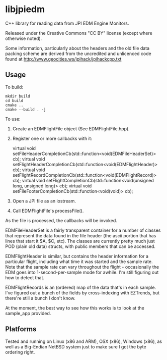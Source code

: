 # libjpiedm

C++ library for reading data from JPI EDM Engine Monitors.

Released under the Creative Commons "CC BY" license (except where otherwise noted).

Some information, particularly about the headers and the old file data
packing scheme are derived from the uncredited and unlicenced code found
at http://www.geocities.ws/jpihack/jpihackcpp.txt

## Usage

To build:

    mkdir build
    cd build
    cmake ..
    cmake --build . -j

To use:

1. Create an EDMFlightFile object (See EDMFlightFile.hpp).
2.  Register one or more callbacks with it:

    virtual void setFileHeaderCompletionCb(std::function<void(EDMFileHeaderSet)> cb);
    virtual void setFlightHeaderCompletionCb(std::function<void(EDMFlightHeader)> cb);
    virtual void setFlightRecordCompletionCb(std::function<void(EDMFlightRecord)> cb);
    virtual void setFlightCompletionCb(std::function<void(unsigned long, unsigned long)> cb);
    virtual void setFileFooterCompletionCb(std::function<void(void)> cb);

3. Open a JPI file as an iostream.
4. Call EDMFlightFile's processFile().

As the file is processed, the callbacks will be invoked.


EDMFileHeaderSet is a fairly transparent container for a number of classes that represent
the data found in the file header (the ascii portion that has lines that start it $A, $C, etc).
The classes are currently pretty much just POD (plain old data) structs, with public members
that can be accessed.

EDMFlightHeader is similar, but contains the header information for a particular flight,
including what time it was started and the sample rate. Note that the sample rate can vary
throughout the flight - occasionally the EDM goes into 1-second-per-sample mode for awhile.
I'm still figuring out how to detect that.

EDMFlightRecords is an (ordered) map of the data that's in each sample. I've figured out a
bunch of the fields by cross-indexing with EZTrends, but there're still a bunch I don't know.


At the moment, the best way to see how this works is to look at the sample_app provided.

## Platforms

Tested and running on Linux (x86 and ARM), OSX (x86), Windows (x86), as well as a Big-Endian
NetBSD system just to make sure I got the byte ordering right.

